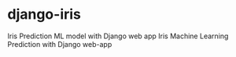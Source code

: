 # django-iris
Iris Prediction ML model with Django web app
Iris Machine Learning Prediction with Django web-app
